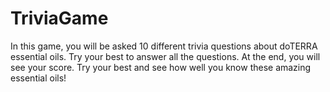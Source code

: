 # TriviaGame
In this game, you will be asked 10 different trivia questions about doTERRA essential oils. Try your best to answer all the questions. At the end, you will see your score. Try your best and see how well you know these amazing essential oils!
